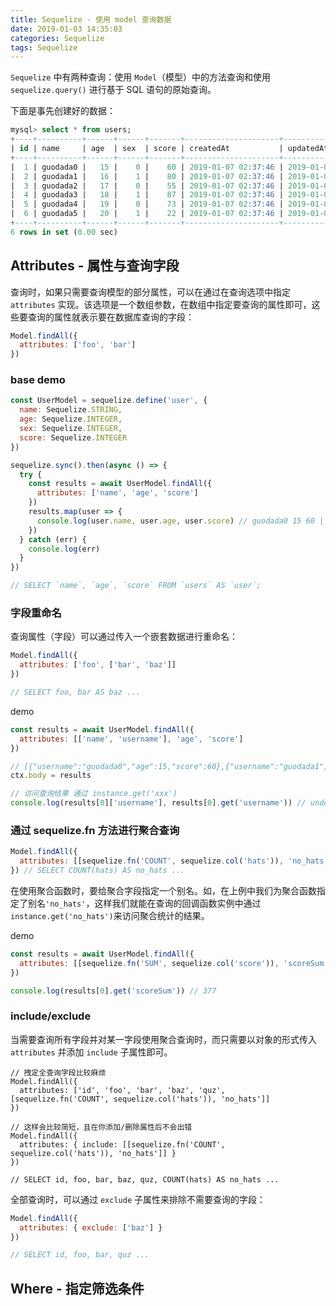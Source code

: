 ```yaml
---
title: Sequelize - 使用 model 查询数据
date: 2019-01-03 14:35:03
categories: Sequelize
tags: Sequelize
---
```


`Sequelize` 中有两种查询：使用 `Model`（模型）中的方法查询和使用 `sequelize.query()` 进行基于 SQL 语句的原始查询。

下面是事先创建好的数据：

```sql
mysql> select * from users;
+----+----------+------+------+-------+---------------------+---------------------+
| id | name     | age  | sex  | score | createdAt           | updatedAt           |
+----+----------+------+------+-------+---------------------+---------------------+
|  1 | guodada0 |   15 |    0 |    60 | 2019-01-07 02:37:46 | 2019-01-07 02:37:46 |
|  2 | guodada1 |   16 |    1 |    80 | 2019-01-07 02:37:46 | 2019-01-07 02:37:46 |
|  3 | guodada2 |   17 |    0 |    55 | 2019-01-07 02:37:46 | 2019-01-07 02:37:46 |
|  4 | guodada3 |   18 |    1 |    87 | 2019-01-07 02:37:46 | 2019-01-07 02:37:46 |
|  5 | guodada4 |   19 |    0 |    73 | 2019-01-07 02:37:46 | 2019-01-07 02:37:46 |
|  6 | guodada5 |   20 |    1 |    22 | 2019-01-07 02:37:46 | 2019-01-07 02:37:46 |
+----+----------+------+------+-------+---------------------+---------------------+
6 rows in set (0.00 sec)
```

## Attributes - 属性与查询字段

查询时，如果只需要查询模型的部分属性，可以在通过在查询选项中指定 `attributes` 实现。该选项是一个数组参数，在数组中指定要查询的属性即可，这些要查询的属性就表示要在数据库查询的字段：

```js
Model.findAll({
  attributes: ['foo', 'bar']
})
```

### base demo

```js
const UserModel = sequelize.define('user', {
  name: Sequelize.STRING,
  age: Sequelize.INTEGER,
  sex: Sequelize.INTEGER,
  score: Sequelize.INTEGER
})

sequelize.sync().then(async () => {
  try {
    const results = await UserModel.findAll({
      attributes: ['name', 'age', 'score']
    })
    results.map(user => {
      console.log(user.name, user.age, user.score) // guodada0 15 60 | guodada1 16 80...
    })
  } catch (err) {
    console.log(err)
  }
})

// SELECT `name`, `age`, `score` FROM `users` AS `user`;
```

### 字段重命名

查询属性（字段）可以通过传入一个嵌套数据进行重命名：

```js
Model.findAll({
  attributes: ['foo', ['bar', 'baz']]
})

// SELECT foo, bar AS baz ...
```

demo

```js
const results = await UserModel.findAll({
  attributes: [['name', 'username'], 'age', 'score']
})

// [{"username":"guodada0","age":15,"score":60},{"username":"guodada1","age":16,"score":80} ...]
ctx.body = results

// 访问查询结果 通过 instance.get('xxx')
console.log(results[0]['username'], results[0].get('username')) // undefind, 'guodada0'
```

### 通过 sequelize.fn 方法进行聚合查询

```js
Model.findAll({
  attributes: [[sequelize.fn('COUNT', sequelize.col('hats')), 'no_hats']]
}) // SELECT COUNT(hats) AS no_hats ...
```

在使用聚合函数时，要给聚合字段指定一个别名。如，在上例中我们为聚合函数指定了别名`'no_hats'`，这样我们就能在查询的回调函数实例中通过 `instance.get('no_hats')`来访问聚合统计的结果。

demo

```js
const results = await UserModel.findAll({
  attributes: [[sequelize.fn('SUM', sequelize.col('score')), 'scoreSum']]
})

console.log(results[0].get('scoreSum')) // 377
```

### include/exclude

当需要查询所有字段并对某一字段使用聚合查询时，而只需要以对象的形式传入 `attributes` 并添加 `include` 子属性即可。

```JS
// 拽定全查询字段比较麻烦
Model.findAll({
  attributes: ['id', 'foo', 'bar', 'baz', 'quz', [sequelize.fn('COUNT', sequelize.col('hats')), 'no_hats']]
})

// 这样会比较简短，且在你添加/删除属性后不会出错
Model.findAll({
  attributes: { include: [[sequelize.fn('COUNT', sequelize.col('hats')), 'no_hats']] }
})

// SELECT id, foo, bar, baz, quz, COUNT(hats) AS no_hats ...
```

全部查询时，可以通过 `exclude` 子属性来排除不需要查询的字段：

```js
Model.findAll({
  attributes: { exclude: ['baz'] }
})

// SELECT id, foo, bar, quz ...
```

## Where - 指定筛选条件
